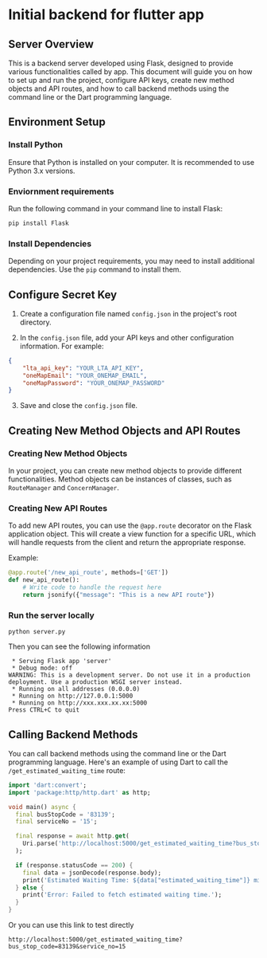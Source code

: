 
# Initial backend for flutter app

## Server Overview

This is a backend server developed using Flask, designed to provide various functionalities called by app. This document will guide you on how to set up and run the project, configure API keys, create new method objects and API routes, and how to call backend methods using the command line or the Dart programming language.

## Environment Setup

### Install Python

Ensure that Python is installed on your computer. It is recommended to use Python 3.x versions.

### Enviornment requirements

Run the following command in your command line to install Flask:

```bash
pip install Flask
```

### Install Dependencies

Depending on your project requirements, you may need to install additional dependencies. Use the `pip` command to install them.

## Configure Secret Key

1. Create a configuration file named `config.json` in the project's root directory.

2. In the `config.json` file, add your API keys and other configuration information. For example:

```json
{
    "lta_api_key": "YOUR_LTA_API_KEY",
    "oneMapEmail": "YOUR_ONEMAP_EMAIL",
    "oneMapPassword": "YOUR_ONEMAP_PASSWORD"
}
```

3. Save and close the `config.json` file.

## Creating New Method Objects and API Routes

### Creating New Method Objects

In your project, you can create new method objects to provide different functionalities. Method objects can be instances of classes, such as `RouteManager` and `ConcernManager`.

### Creating New API Routes

To add new API routes, you can use the `@app.route` decorator on the Flask application object. This will create a view function for a specific URL, which will handle requests from the client and return the appropriate response.

Example:

```python
@app.route('/new_api_route', methods=['GET'])
def new_api_route():
    # Write code to handle the request here
    return jsonify({"message": "This is a new API route"})
```
### Run the server locally
```
python server.py
```
Then you can see the following information
```
 * Serving Flask app 'server'
 * Debug mode: off
WARNING: This is a development server. Do not use it in a production deployment. Use a production WSGI server instead.
 * Running on all addresses (0.0.0.0)
 * Running on http://127.0.0.1:5000
 * Running on http://xxx.xxx.xx.xx:5000
Press CTRL+C to quit
```
## Calling Backend Methods

You can call backend methods using the command line or the Dart programming language. Here's an example of using Dart to call the `/get_estimated_waiting_time` route:

```dart
import 'dart:convert';
import 'package:http/http.dart' as http;

void main() async {
  final busStopCode = '83139';
  final serviceNo = '15';

  final response = await http.get(
    Uri.parse('http://localhost:5000/get_estimated_waiting_time?bus_stop_code=$busStopCode&service_no=$serviceNo'),
  );

  if (response.statusCode == 200) {
    final data = jsonDecode(response.body);
    print('Estimated Waiting Time: ${data["estimated_waiting_time"]} minutes');
  } else {
    print('Error: Failed to fetch estimated waiting time.');
  }
}
```
Or you can use this link to test directly 
```
http://localhost:5000/get_estimated_waiting_time?bus_stop_code=83139&service_no=15
```
